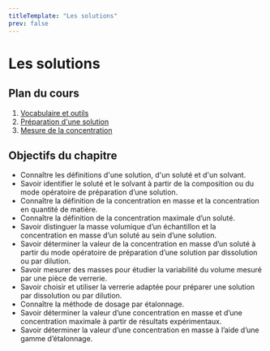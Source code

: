 ```yaml
---
titleTemplate: "Les solutions"
prev: false
---
```


# Les solutions

## Plan du cours

1. [Vocabulaire et outils](solutions.md)
2. [Préparation d'une solution](preparation.md)
3. [Mesure de la concentration](mesures.md)

## Objectifs du chapitre

- Connaître les définitions d'une solution, d'un soluté et d'un solvant.
- Savoir identifier le soluté et le solvant à partir de la composition ou du mode opératoire de préparation d’une solution.
- Connaître la définition de la concentration en masse et la concentration en quantité de matière.
- Connaître la définition de la concentration maximale d’un soluté.
- Savoir distinguer la masse volumique d’un échantillon et la concentration en masse d’un soluté au sein d’une solution.
- Savoir déterminer la valeur de la concentration en masse d’un soluté à partir du mode opératoire de préparation d’une solution par dissolution ou par dilution.
- Savoir mesurer des masses pour étudier la variabilité du volume mesuré par une pièce de verrerie.
- Savoir choisir et utiliser la verrerie adaptée pour préparer une solution par dissolution ou par dilution.
- Connaître la méthode de dosage par étalonnage.
- Savoir déterminer la valeur d’une concentration en masse et d’une concentration maximale à partir de résultats expérimentaux.
- Savoir déterminer la valeur d’une concentration en masse à l’aide d’une gamme d’étalonnage.

